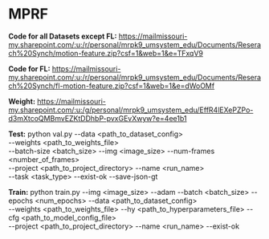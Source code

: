 # MPRF
**Code for all Datasets except FL:** https://mailmissouri-my.sharepoint.com/:u:/r/personal/mrpk9_umsystem_edu/Documents/Reserach%20Synch/motion-feature.zip?csf=1&web=1&e=TFxqV9

**Code for FL:** https://mailmissouri-my.sharepoint.com/:u:/r/personal/mrpk9_umsystem_edu/Documents/Reserach%20Synch/fl-motion-feature.zip?csf=1&web=1&e=dWoOMf

**Weight:** https://mailmissouri-my.sharepoint.com/:u:/g/personal/mrpk9_umsystem_edu/EffR4lEXePZPo-d3mXtcoQMBmvEZKtDDhbP-pvxGEvXwyw?e=4ee1b1
 
**Test:** python val.py --data <path_to_dataset_config> \
--weights <path_to_weights_file> \
--batch-size <batch_size> --img <image_size> --num-frames <number_of_frames> \
--project <path_to_project_directory> --name <run_name> \
--task <task_type> --exist-ok --save-json-gt

**Train:** python train.py --img <image_size> --adam --batch <batch_size> --epochs <num_epochs> --data <path_to_dataset_config> \
--weights <path_to_weights_file> --hy <path_to_hyperparameters_file> --cfg <path_to_model_config_file> \
--project <path_to_project_directory> --name <run_name> --exist-ok

